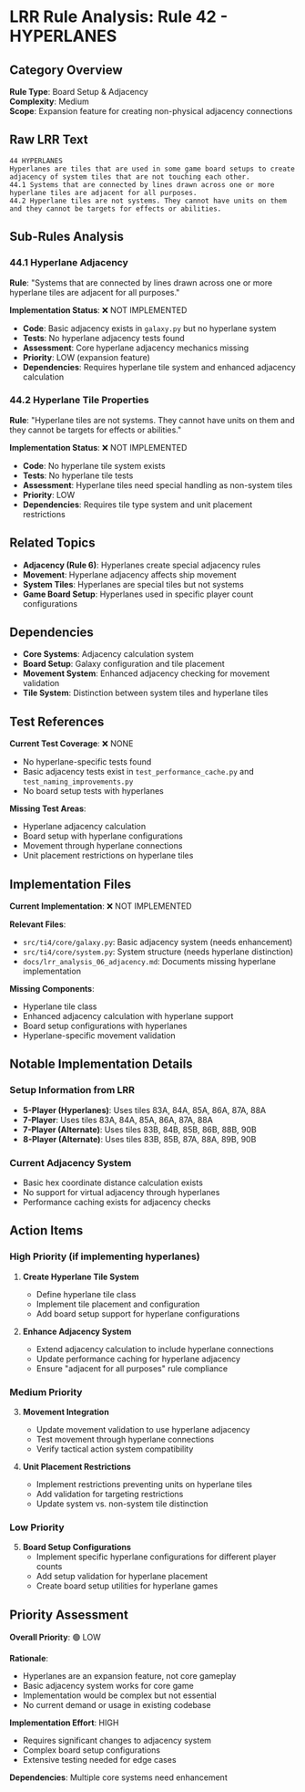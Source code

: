 # LRR Rule Analysis: Rule 42 - HYPERLANES

## Category Overview
**Rule Type**: Board Setup & Adjacency  
**Complexity**: Medium  
**Scope**: Expansion feature for creating non-physical adjacency connections  

## Raw LRR Text
```
44 HYPERLANES
Hyperlanes are tiles that are used in some game board setups to create adjacency of system tiles that are not touching each other.
44.1 Systems that are connected by lines drawn across one or more hyperlane tiles are adjacent for all purposes.
44.2 Hyperlane tiles are not systems. They cannot have units on them and they cannot be targets for effects or abilities.
```

## Sub-Rules Analysis

### 44.1 Hyperlane Adjacency
**Rule**: "Systems that are connected by lines drawn across one or more hyperlane tiles are adjacent for all purposes."

**Implementation Status**: ❌ NOT IMPLEMENTED
- **Code**: Basic adjacency exists in `galaxy.py` but no hyperlane system
- **Tests**: No hyperlane adjacency tests found
- **Assessment**: Core hyperlane adjacency mechanics missing
- **Priority**: LOW (expansion feature)
- **Dependencies**: Requires hyperlane tile system and enhanced adjacency calculation

### 44.2 Hyperlane Tile Properties
**Rule**: "Hyperlane tiles are not systems. They cannot have units on them and they cannot be targets for effects or abilities."

**Implementation Status**: ❌ NOT IMPLEMENTED
- **Code**: No hyperlane tile system exists
- **Tests**: No hyperlane tile tests
- **Assessment**: Hyperlane tiles need special handling as non-system tiles
- **Priority**: LOW
- **Dependencies**: Requires tile type system and unit placement restrictions

## Related Topics
- **Adjacency (Rule 6)**: Hyperlanes create special adjacency rules
- **Movement**: Hyperlane adjacency affects ship movement
- **System Tiles**: Hyperlanes are special tiles but not systems
- **Game Board Setup**: Hyperlanes used in specific player count configurations

## Dependencies
- **Core Systems**: Adjacency calculation system
- **Board Setup**: Galaxy configuration and tile placement
- **Movement System**: Enhanced adjacency checking for movement validation
- **Tile System**: Distinction between system tiles and hyperlane tiles

## Test References
**Current Test Coverage**: ❌ NONE
- No hyperlane-specific tests found
- Basic adjacency tests exist in `test_performance_cache.py` and `test_naming_improvements.py`
- No board setup tests with hyperlanes

**Missing Test Areas**:
- Hyperlane adjacency calculation
- Board setup with hyperlane configurations
- Movement through hyperlane connections
- Unit placement restrictions on hyperlane tiles

## Implementation Files
**Current Implementation**: ❌ NOT IMPLEMENTED

**Relevant Files**:
- `src/ti4/core/galaxy.py`: Basic adjacency system (needs enhancement)
- `src/ti4/core/system.py`: System structure (needs hyperlane distinction)
- `docs/lrr_analysis_06_adjacency.md`: Documents missing hyperlane implementation

**Missing Components**:
- Hyperlane tile class
- Enhanced adjacency calculation with hyperlane support
- Board setup configurations with hyperlanes
- Hyperlane-specific movement validation

## Notable Implementation Details

### Setup Information from LRR
- **5-Player (Hyperlanes)**: Uses tiles 83A, 84A, 85A, 86A, 87A, 88A
- **7-Player**: Uses tiles 83A, 84A, 85A, 86A, 87A, 88A
- **7-Player (Alternate)**: Uses tiles 83B, 84B, 85B, 86B, 88B, 90B
- **8-Player (Alternate)**: Uses tiles 83B, 85B, 87A, 88A, 89B, 90B

### Current Adjacency System
- Basic hex coordinate distance calculation exists
- No support for virtual adjacency through hyperlanes
- Performance caching exists for adjacency checks

## Action Items

### High Priority (if implementing hyperlanes)
1. **Create Hyperlane Tile System**
   - Define hyperlane tile class
   - Implement tile placement and configuration
   - Add board setup support for hyperlane configurations

2. **Enhance Adjacency System**
   - Extend adjacency calculation to include hyperlane connections
   - Update performance caching for hyperlane adjacency
   - Ensure "adjacent for all purposes" rule compliance

### Medium Priority
3. **Movement Integration**
   - Update movement validation to use hyperlane adjacency
   - Test movement through hyperlane connections
   - Verify tactical action system compatibility

4. **Unit Placement Restrictions**
   - Implement restrictions preventing units on hyperlane tiles
   - Add validation for targeting restrictions
   - Update system vs. non-system tile distinction

### Low Priority
5. **Board Setup Configurations**
   - Implement specific hyperlane configurations for different player counts
   - Add setup validation for hyperlane placement
   - Create board setup utilities for hyperlane games

## Priority Assessment
**Overall Priority**: 🟢 LOW

**Rationale**:
- Hyperlanes are an expansion feature, not core gameplay
- Basic adjacency system works for core game
- Implementation would be complex but not essential
- No current demand or usage in existing codebase

**Implementation Effort**: HIGH
- Requires significant changes to adjacency system
- Complex board setup configurations
- Extensive testing needed for edge cases

**Dependencies**: Multiple core systems need enhancement